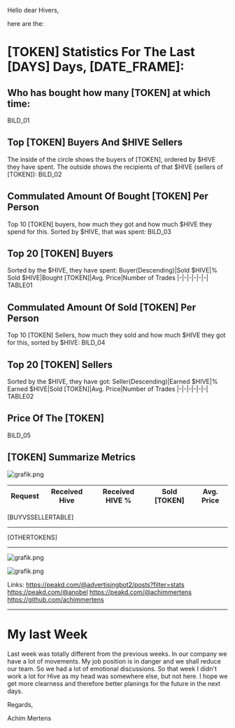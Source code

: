 Hello dear Hivers,

here are the:

# [TOKEN] Statistics For The Last [DAYS] Days, [DATE_FRAME]:

## Who has bought how many [TOKEN] at which time:

BILD_01

## Top [TOKEN] Buyers And $HIVE Sellers
The inside of the circle shows the buyers of [TOKEN], ordered by $HIVE they have spent. The outside shows the recipients of that $HIVE (sellers of [TOKEN]):
BILD_02


## Commulated Amount Of Bought [TOKEN] Per Person
Top 10 [TOKEN] buyers, how much they got and how much $HIVE they spend for this. Sorted by $HIVE, that was spent:
BILD_03


## Top 20 [TOKEN] Buyers
Sorted by the $HIVE, they have spent:
Buyer(Descending)|Sold $HIVE|% Sold $HIVE|Bought [TOKEN]|Avg. Price|Number of Trades
|-|-|-|-|-|-|
TABLE01

## Commulated Amount Of Sold [TOKEN] Per Person
Top 10 [TOKEN] Sellers, how much they sold and how much $HIVE they got for this, sorted by $HIVE:
BILD_04

## Top 20 [TOKEN] Sellers
Sorted by the $HIVE, they have got:
Seller(Descending)|Earned $HIVE|% Earned $HIVE|Sold [TOKEN]|Avg. Price|Number of Trades
|-|-|-|-|-|-|
TABLE02

## Price Of The [TOKEN]
BILD_05

## [TOKEN] Summarize Metrics


![grafik.png](https://files.peakd.com/file/peakd-hive/achimmertens/23tbRUo9x9mdFCL6QMXkmwzxfsB5McJsUhqLqeyvGVjHS6hax8CYsGMmifJJcTMjKajSX.png)

Request|Received Hive|Received HIVE %|Sold [TOKEN]|Avg. Price
|-|-|-|-|-|
[BUYVSSELLERTABLE]

---

[OTHERTOKENS]

---
![grafik.png](https://files.peakd.com/file/peakd-hive/achimmertens/Eo8L55APpqd71ySK5Rd9jev9QLx1tH4PjmRjkjqwy2cwxFMERCSrR86qJQ4vjgBb5RL.png)

![grafik.png](https://files.peakd.com/file/peakd-hive/achimmertens/23w2sCnvDzL4K2e18TYxwWLdrgJ5MRcTF6na2KebUEwGYMwbZeNED8LuLHWvFUW7jjSTW.png)

Links:
https://peakd.com/@advertisingbot2/posts?filter=stats
https://peakd.com/@anobel
https://peakd.com/@achimmertens
https://github.com/achimmertens

---

# My last Week 
Last week was totally different from the previous weeks. In our company we have a lot of movements. My job position is in danger and we shall reduce our team. So we had a lot of emotional discussions. 
So that week I didn't work a lot for Hive as my head was somewhere else, but not here. 
I hope we get more clearness and therefore better planings for the future in the next days.


Regards,

Achim Mertens